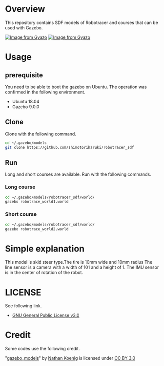 # Overview

This repository contains SDF models of Robotracer and courses that can be used with Gazebo.

[![Image from Gyazo](https://i.gyazo.com/54cb4e3f9a71cce0f993f760ce5acfc0.png)](https://gyazo.com/54cb4e3f9a71cce0f993f760ce5acfc0)
[![Image from Gyazo](https://i.gyazo.com/2eefb19b1df63b6948b77ff164f69d65.png)](https://gyazo.com/2eefb19b1df63b6948b77ff164f69d65)

# Usage

## prerequisite

You need to be able to boot the gazebo on Ubuntu.
The operation was confirmed in the following environment.
- Ubuntu 18.04
- Gazebo 9.0.0

## Clone

Clone with the following command.

```bash
cd ~/.gazebo/models
git clone https://github.com/shimotoriharuki/robotracer_sdf
```
## Run

Long and short courses are available.
Run with the following commands.

### Long course

```bash
cd ~/.gazebo/models/robotracer_sdf/world/
gazebo robotrace_world1.world
```

### Short course

```bash
cd ~/.gazebo/models/robotracer_sdf/world/
gazebo robotrace_world2.world
```

# Simple explanation

This model is skid steer type.The tire is 10mm wide and 10mm radius
The line sensor is a camera with a width of 101 and a height of 1.
The IMU sensor is in the center of rotation of the robot.


# LICENSE

See following link.
- [GNU General Public License v3.0](https://www.gnu.org/licenses/gpl-3.0.en.html)

# Credit 

Some codes use the following credit.

"[gazebo_models](https://github.com/osrf/gazebo_models)" by [Nathan Koenig](https://github.com/nkoenig) is licensed under [CC BY 3.0](https://creativecommons.org/licenses/by/3.0/deed.en)
